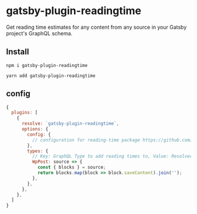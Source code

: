 # gatsby-plugin-readingtime

Get reading time estimates for any content from any source in your Gatsby project's GraphQL schema.

## Install

`npm i gatsby-plugin-readingtime`


`yarn add gatsby-plugin-readingtime`

## config

```js gatsby-node.js 
{
  plugins: [
    {
      resolve: `gatsby-plugin-readingtime`,
      options: {
        config: { 
          // configuration for reading-time package https://github.com/ngryman/reading-time
        },
        types: {
          // Key: GraphQL Type to add reading times to, Value: Resolver function takes source node of Defined GraphQL type and returns content to be processed.
          WpPost: source => {
            const { blocks } = source;
            return blocks.map(block => block.saveContent).join('');
          }, 
        },
      },
    },
  ]
}
```